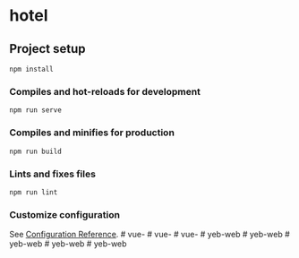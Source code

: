 # hotel

## Project setup
```
npm install
```

### Compiles and hot-reloads for development
```
npm run serve
```

### Compiles and minifies for production
```
npm run build
```

### Lints and fixes files
```
npm run lint
```

### Customize configuration
See [Configuration Reference](https://cli.vuejs.org/config/).
#   v u e -  
 #   v u e -  
 #   v u e -  
 #   y e b - w e b  
 #   y e b - w e b  
 #   y e b - w e b  
 #   y e b - w e b  
 #   y e b - w e b  
 